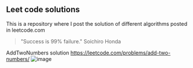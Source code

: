 ## Leet code solutions

This is a repository where I post the solution of different algorithms posted in leetcode.com

> "Success is 99% failure."
> Soichiro Honda


AddTwoNumbers solution
https://leetcode.com/problems/add-two-numbers/
![image](https://github.com/shanickcuello/LeetCodeSolutions/assets/44624042/4f1ea1a7-4648-4333-9b33-5e11f696168e)

